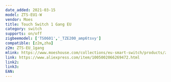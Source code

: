 ```yaml
---
date_added: 2021-03-15
model: ZTS-EU1-W
vendor: Moes
title: Touch Switch 1 Gang EU
category: switch
supports: on/off
zigbeemodel: ['TS0601','_TZE200_amp6tsvy']
compatible: [z2m,zha]
z2m: ZTS-EU_1gang
mlink: https://www.moeshouse.com/collections/eu-smart-switch/products/zigbee-wall-touch-smart-light-switch-with-neutral-wire-no-neutral-wire-no-capacitor-needed-smart-life-tuya-2-3-way-muilti-control-association-hub-required-1-gang-white-%E7%9A%84%E5%89%AF%E6%9C%AC-2
link: https://www.aliexpress.com/item/1005002066269472.html
link2: 
link3: 
EAN: 
---
```


